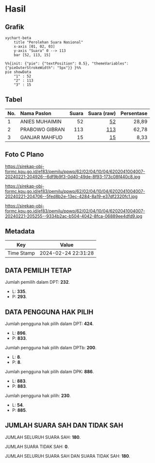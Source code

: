 # Hasil

## Grafik

```mermaid
xychart-beta
    title "Perolehan Suara Nasional"
    x-axis [01, 02, 03]
    y-axis "Suara" 0 --> 113
    bar [52, 113, 15]
```

```mermaid
%%{init: {"pie": {"textPosition": 0.5}, "themeVariables": {"pieOuterStrokeWidth": "5px"}} }%%
pie showData
    "1" : 52
    "2" : 113
    "3" : 15
```

## Tabel

| No. | Nama Paslon    | Suara | Suara (raw) | Persentase |
|:--- |:-------------- | -----:| -----------:| ----------:|
| 1   | ANIES MUHAIMIN | 52    | [52][p-1]   | 28,89      |
| 2   | PRABOWO GIBRAN | 113   | [113][p-2]  | 62,78      |
| 3   | GANJAR MAHFUD  | 15    | [15][p-3]   | 8,33       |


[p-1]: https://github.com/gigit-pemilu/pemilu-2024/blob/main/pilpres/hitung-suara/sub/62-kalimantan-tengah/sub/02-kotawaringin-timur/sub/04-parenggean/sub/1004-parenggean/sub/007-tps/sub/paslon-1.txt
[p-2]: https://github.com/gigit-pemilu/pemilu-2024/blob/main/pilpres/hitung-suara/sub/62-kalimantan-tengah/sub/02-kotawaringin-timur/sub/04-parenggean/sub/1004-parenggean/sub/007-tps/sub/paslon-2.txt
[p-3]: https://github.com/gigit-pemilu/pemilu-2024/blob/main/pilpres/hitung-suara/sub/62-kalimantan-tengah/sub/02-kotawaringin-timur/sub/04-parenggean/sub/1004-parenggean/sub/007-tps/sub/paslon-3.txt

## Foto C Plano

https://sirekap-obj-formc.kpu.go.id/ef83/pemilu/ppwp/62/02/04/10/04/6202041004007-20240221-204926--6df9b9f3-0d40-49de-8f93-173c08f440c8.jpg

https://sirekap-obj-formc.kpu.go.id/ef83/pemilu/ppwp/62/02/04/10/04/6202041004007-20240221-204706--5fed8b2e-13ec-4284-8a19-e37df2320fc1.jpg

https://sirekap-obj-formc.kpu.go.id/ef83/pemilu/ppwp/62/02/04/10/04/6202041004007-20240221-205255--9334b2ac-b504-4042-8fca-06889ee4dfd9.jpg


## Metadata

| Key        | Value               |
| ---------- | ------------------- |
| Time Stamp | 2024-02-24 22:31:28 |


## DATA PEMILIH TETAP

Jumlah pemilih dalam DPT: **232**.
 * L: **335**.
 * P: **293**.

## DATA PENGGUNA HAK PILIH

Jumlah pengguna hak pilih dalam DPT: **424**.
 * L: **896**.
 * P: **833**.

Jumlah pengguna hak pilih dalam DPTb: **200**.
 * L: **8**.
 * P: **8**.

Jumlah pengguna hak pilih dalam DPK: **886**.
 * L: **883**.
 * P: **883**.

Jumlah pengguna hak pilih: **230**.
 * L: **54**.
 * P: **885**.

## JUMLAH SUARA SAH DAN TIDAK SAH

JUMLAH SELURUH SUARA SAH: **180**.

JUMLAH SUARA TIDAK SAH: **0**.

JUMLAH SELURUH SUARA SAH DAN SUARA TIDAK SAH: **180**.


